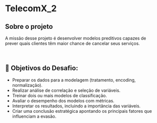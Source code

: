 # TelecomX_2

<h2>Sobre o projeto</h2>

<p>A missão desse projeto é desenvolver modelos preditivos capazes de prever quais clientes têm maior chance de cancelar seus serviços.</p>
<br>

<h2>🧠 Objetivos do Desafio:</h2>

  <ul>
  <li>Preparar os dados para a modelagem (tratamento, encoding, normalização).</li>
  <li>Realizar análise de correlação e seleção de variáveis.</li>
  <li>Treinar dois ou mais modelos de classificação.</li>
  <li>Avaliar o desempenho dos modelos com métricas.</li>
  <li>Interpretar os resultados, incluindo a importância das variáveis.</li>
  <li>Criar uma conclusão estratégica apontando os principais fatores que influenciam a evasão.</li>
  </ul>
    
